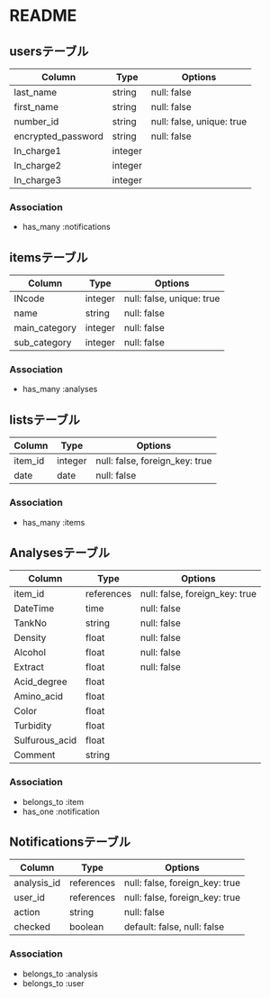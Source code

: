 # README

## usersテーブル
| Column             | Type    | Options                   |
| ------------------ | ------- | ------------------------- |
| last_name          | string  | null: false               |
| first_name         | string  | null: false               |
| number_id          | string  | null: false, unique: true |
| encrypted_password | string  | null: false               |
| In_charge1         | integer |                           |
| In_charge2         | integer |                           |
| In_charge3         | integer |                           |

### Association
- has_many :notifications

## itemsテーブル
| Column        | Type    | Options                   |
| ------------- | ------- | ------------------------- |
| INcode        | integer | null: false, unique: true |
| name          | string  | null: false               |
| main_category | integer | null: false               |
| sub_category  | integer | null: false               |

### Association
- has_many :analyses

## listsテーブル
| Column        | Type    | Options                        |
| ------------- | ------- | ------------------------------ |
| item_id       | integer | null: false, foreign_key: true |
| date          | date    | null: false                    |

### Association
- has_many :items

## Analysesテーブル
| Column         | Type       | Options                        |
| -------------- | ---------- | ------------------------------ |
| item_id        | references | null: false, foreign_key: true |
| DateTime       | time       | null: false                    |
| TankNo         | string     | null: false                    |
| Density        | float      | null: false                    |
| Alcohol        | float      | null: false                    |
| Extract        | float      | null: false                    |
| Acid_degree    | float      |                                |
| Amino_acid     | float      |                                |
| Color          | float      |                                |
| Turbidity      | float      |                                |
| Sulfurous_acid | float      |                                |
| Comment        | string     |                                |

### Association
- belongs_to :item
- has_one :notification

## Notificationsテーブル
| Column      | Type       | Options                        |
| ----------- | ---------- | ------------------------------ |
| analysis_id | references | null: false, foreign_key: true |
| user_id     | references | null: false, foreign_key: true |
| action      | string     | null: false                    |
| checked     | boolean    | default: false, null: false    |

### Association
- belongs_to :analysis
- belongs_to :user